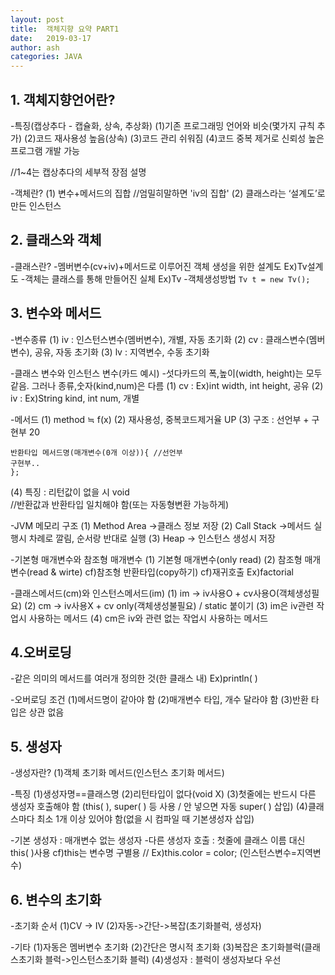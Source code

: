 ```yaml
---
layout: post
title:  객체지향 요약 PART1
date:   2019-03-17
author: ash
categories: JAVA
---
```


## 1. 객체지향언어란?
-특징(캡상추다 - 캡슐화, 상속, 추상화)
(1)기존 프로그래밍 언어와 비슷(몇가지 규칙 추가)
(2)코드 재사용성 높음(상속)
(3)코드 관리 쉬워짐
(4)코드 중복 제거로 신뢰성 높은 프로그램 개발 가능


//1~4는 캡상추다의 세부적 장점 설명
 
-객체란?
(1) 변수+메서드의 집합
//엄밀히말하면 'iv의 집합'
(2) 클래스라는 ‘설계도’로 만든 인스턴스
 
## 2. 클래스와 객체
-클래스란?
-멤버변수(cv+iv)+메서드로 이루어진 객체 생성을 위한 설계도 Ex)Tv설계도
-객체는 클래스를 통해 만들어진 실체 Ex)Tv
-객체생성방법
``` Tv t = new Tv(); ```
 

## 3. 변수와 메서드
 
-변수종류
(1) iv : 인스턴스변수(멤버변수), 개별, 자동 초기화
(2) cv : 클래스변수(멤버변수), 공유, 자동 초기화
(3) lv : 지역변수, 수동 초기화

-클래스 변수와 인스턴스 변수(카드 예시)
-섯다카드의 폭,높이(width, height)는 모두 같음. 그러나 종류,숫자(kind,num)은 다름
(1) cv : Ex)int width, int height, 공유
(2) iv : Ex)String kind, int num, 개별
 
-메서드
(1) method ≒ f(x)
(2) 재사용성, 중복코드제거율 UP
(3) 구조 : 선언부 + 구현부
20
``` 
반환타입 메서드명(매개변수(0개 이상)){ //선언부
구현부..
};

```



(4) 특징 : 리턴값이 없을 시 void    
//반환값과 반환타입 일치해야 함(또는 자동형변환 가능하게)
 
-JVM 메모리 구조
(1) Method Area ->클래스 정보 저장
(2) Call Stack ->메서드 실행시 차례로 깔림, 순서랑 반대로 실행
(3) Heap -> 인스턴스 생성시 저장
 
-기본형 매개변수와 참조형 매개변수
(1) 기본형 매개변수(only read)
(2) 참조형 매개변수(read & wirte)
cf)참조형 반환타입(copy하기)
cf)재귀호출 Ex)factorial
 
-클래스메서드(cm)와 인스턴스메서드(im)
(1) im -> iv사용O + cv사용O(객체생성필요)
(2) cm -> iv사용X + cv only(객체생성불필요) / static 붙이기
(3) im은 iv관련 작업시 사용하는 메서드
(4) cm은 iv와 관련 없는 작업시 사용하는 메서드
 
## 4.오버로딩
 
-같은 의미의 메서드를 여러개 정의한 것(한 클래스 내)
Ex)println( )
 
-오버로딩 조건
(1)메서드명이 같아야 함
(2)매개변수 타입, 개수 달라야 함
(3)반환 타입은 상관 없음
 

## 5. 생성자
 
-생성자란?
(1)객체 초기화 메서드(인스턴스 초기화 메서드)
 
-특징
(1)생성자명==클래스명
(2)리턴타입이 없다(void X)
(3)첫줄에는 반드시 다른 생성자 호출해야 함
(this( ), super( ) 등 사용 / 안 넣으면 자동 super( ) 삽입)
(4)클래스마다 최소 1개 이상 있어야 함(없을 시 컴파일 때 기본생성자 삽입)

-기본 생성자 : 매개변수 없는 생성자
-다른 생성자 호출 : 첫줄에 클래스 이름 대신 this( )사용
cf)this는 변수명 구별용  // Ex)this.color = color;
(인스턴스변수=지역변수)
 

## 6. 변수의 초기화
 
-초기화 순서
(1)CV -> IV
(2)자동->간단->복잡(초기화블럭, 생성자)
 
-기타
(1)자동은 멤버변수 초기화
(2)간단은 명시적 초기화
(3)복잡은 초기화블럭(클래스초기화 블럭->인스턴스초기화 블럭)
(4)생성자 : 블럭이 생성자보다 우선